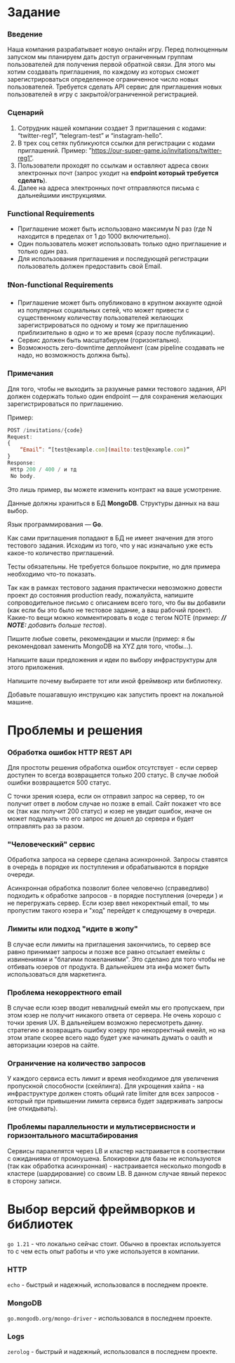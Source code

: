 # Задание
### Введение

Наша компания разрабатывает новую онлайн игру. Перед полноценным запуском мы планируем дать доступ ограниченным группам пользователей для получения первой обратной связи. Для этого мы хотим создавать приглашения, по каждому из которых сможет зарегистрироваться определенное ограниченное число новых пользователей. Требуется сделать API сервис для приглашения новых пользователей в игру с закрытой/ограниченной регистрацией.

### Сценарий

1. Сотрудник нашей компании создает 3 приглашения с кодами: “twitter-reg1”, “telegram-test” и “instagram-hello”.
2. В трех соц сетях публикуются ссылки для регистрации с кодами приглашений. Пример: ”https://our-super-game.io/invitations/twitter-reg1”.
3. Пользователи проходят по ссылкам и оставляют адреса своих электронных почт (запрос уходит на **endpoint который требуется сделать**).
4. Далее на адреса электронных почт отправляются письма с дальнейшими инструкциями.

### Functional Requirements

- Приглашение может быть использовано максимум N раз (где N находится в пределах от 1 до 1000 включительно).
- Один пользователь может использовать только одно приглашение и только один раз.
- Для использования приглашения и последующей регистрации пользователь должен предоставить свой Email.

### ❗️Non-functional Requirements

- Приглашение может быть опубликовано в крупном аккаунте одной из популярных социальных сетей, что может привести с существенному количеству пользователей желающих зарегистрироваться по одному и тому же приглашению приблизительно в одно и то же время (сразу после публикации).
- Сервис должен быть масштабируем (горизонтально).
- Возможность zero-downtime деплоймент (сам pipeline создавать не надо, но возможность должна быть).

### Примечания

Для того, чтобы не выходить за разумные рамки тестового задания, API должен содержать только один endpoint — для сохранения желающих зарегистрироваться по приглашению.

Пример:

```jsx
POST /invitations/{code}
Request: 
{
 	“Email”: “[test@example.com](mailto:test@example.com)” 
}
Response: 
 Http 200 / 400 / и тд
 No body.
```

Это лишь пример, вы можете изменить контракт на ваше усмотрение.

Данные должны храниться в БД **MongoDB**. Структуры данных на ваш выбор.

Язык программирования — **Go**.

Как сами приглашения попадают в БД не имеет значения для этого тестового задания. Исходим из того, что у нас изначально уже есть какое-то количество приглашений.

Тесты обязательны. Не требуется большое покрытие, но для примера необходимо что-то показать.

Так как в рамках тестового задания практически невозможно довести проект до состояния production ready, пожалуйста, напишите сопроводительное письмо с описанием всего того, что бы вы добавили (как если бы это было не тестовое задание, а ваш рабочий проект). Какие-то вещи можно комментировать в коде с тегом NOTE (пример: ***// NOTE:** добавить больше тестов*).

Пишите любые советы, рекомендации и мысли (пример: я бы рекомендовал заменить MongoDB на XYZ для того, чтобы…).

Напишите ваши предложения и идеи по выбору инфраструктуры для этого приложения.

Напишите почему выбираете тот или иной фреймвокр или библиотеку.

Добавьте пошагавшую инструкцию как запустить проект на локальной машине.

# Проблемы и решения

### Обработка ошибок HTTP REST API

Для простоты решения обработка ошибок отсутствует - если сервер доступен то всегда возвращается только 200 статус. В случае любой ошибки возвращается 500 статус.

С точки зрения юзера, если он отправил запрос на сервер, то он получит ответ в любом случае но позже в email. Сайт покажет что все ок (так как получит 200 статус) и юзер не увидит ошибок, иначе он может подумать что его запрос не дошел до сервера и будет отправлять раз за разом.

### "Человеческий" сервис

Обработка запроса на сервере сделана асинхронной. Запросы ставятся в очередь в порядке их поступления и обрабатываются в порядке очереди. 

Асинхронная обработка позволит более человечно (справедливо) подходить к обработке запросов - в порядке поступления (очереди ) и не перегружать сервер. Если юзер ввел некоректный email, то мы пропустим такого юзера и "ход"  перейдет к следующему в очереди.


### Лимиты или подход "идите в жопу"

В случае если лимиты на приглашения закончились, то сервер все равно принимает запросы и позже все равно отсылает емейлы с извинениями и "благими пожеланиями". Это сделано для того чтобы не отбивать юзеров от продукта. В дальнейшем эта инфа может быть использоваться для маркетинга.

### Проблема некорректного email

В случае если юзер вводит невалидный емейл мы его пропускаем, при этом юзер не получит никакого ответа от сервера. Не очень хорошо с точки зрения UX. В дальнейшем возможно пересмотреть данну. стратегию и возвращать ошибку юзеру про некорректный емейл, но на этом этапе скорее всего надо будет уже начинать думать о oauth и авторизации юзеров на сайте.

### Ограничение на количество запросов

У каждого сервиса есть лимит и время необходимое для увеличения пропускной способности (скейлинга). Для укрощения хайпа - на инфраструктуре должен стоять общий rate limiter для всех запросов - который при привышении лимита сервиса будет задерживать запросы (не откидывать).

### Проблемы параллельности и мультисервисности и горизонтального масштабирования

Сервисы паралелятся через LB и кластер настраивается в соотвествии с ожиданиями от промоушена. 
Блокировки для базы не используются (так как обработка асинхронная) - настраивается несколько mongodb в кластере (шардирование) со своим LB. В данном случае явный перекос в сторону записи.


# Выбор версий фреймворков и библиотек

`go 1.21` - что локально сейчас стоит.
Обычно в проектах используется то с чем есть опыт работы и что уже используется в компании.

### HTTP 

`echo` - быстрый и надежный, использовался в последнем проекте.

### MongoDB

`go.mongodb.org/mongo-driver` - использовался в последнем проекте.

### Logs

`zerolog` - быстрый и надежный, использовался в последнем проекте.
	
